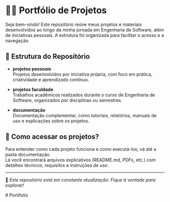 # 👨‍💻 Portfólio de Projetos

Seja bem-vindo! Este repositório reúne meus projetos e materiais desenvolvidos ao longo da minha jornada em Engenharia de Software, além de iniciativas pessoais. A estrutura foi organizada para facilitar o acesso e a navegação.

## 📁 Estrutura do Repositório

- **projetos pessoais**  
  Projetos desenvolvidos por iniciativa própria, com foco em prática, criatividade e aprendizado contínuo.

- **projetos faculdade**  
  Trabalhos acadêmicos realizados durante o curso de Engenharia de Software, organizados por disciplinas ou semestres.

- **documentação**  
  Documentação complementar, como tutoriais, relatórios, manuais de uso e explicações sobre os projetos.

## 🔎 Como acessar os projetos?

Para entender como cada projeto funciona e como executá-los, vá até a pasta documentação.  
Lá você encontrará arquivos explicativos (README.md, PDFs, etc.) com detalhes técnicos, requisitos e instruções de uso.

---

📌 *Este repositório está em constante atualização. Fique à vontade para explorar!*

#   P o r t i f o l i o 
 
 
